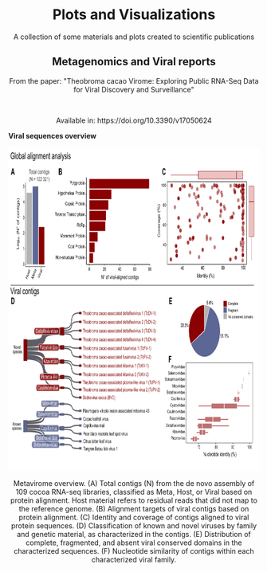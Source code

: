 <div align="center">
  
  <p align="center">
    <h1>Plots and Visualizations</h1>
    <p>A collection of some materials and plots created to scientific publications</p>
  </p>
</div>

  <h2 align="center">Metagenomics and Viral reports</h2>
  <p align="center">From the paper: "Theobroma cacao Virome: Exploring Public RNA-Seq Data for Viral Discovery and Surveillance"</p>

  <br>
<p align="center">Available in: https://doi.org/10.3390/v17050624</p>


  <strong>Viral sequences overview</strong>

<img src="https://raw.githubusercontent.com/gabrielvpina/dataViz/refs/heads/main/figures/data_report.png" width="850" height="650">
<p align="center">Metavirome overview. (A) Total contigs (N) from the de novo assembly of 109 cocoa RNA-seq libraries, classified as Meta, Host, or Viral based on protein alignment. Host material refers to residual reads that did not map to the reference genome. (B) Alignment targets of viral contigs based on protein alignment. (C) Identity and coverage of contigs aligned to viral protein sequences. (D) Classification of known and novel viruses by family and genetic material, as characterized in the contigs. (E) Distribution of complete, fragmented, and absent viral conserved domains in the characterized sequences. (F) Nucleotide similarity of contigs within each characterized viral family.</p>
